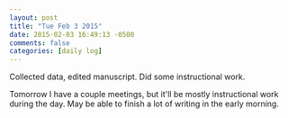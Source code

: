 ```yaml
---
layout: post
title: "Tue Feb 3 2015"
date: 2015-02-03 16:49:13 -0500
comments: false
categories: [daily log]
---
```


Collected data, edited manuscript. Did some instructional work.

Tomorrow I have a couple meetings, but it'll be mostly instructional work
during the day. May be able to finish a lot of writing in the early morning.
